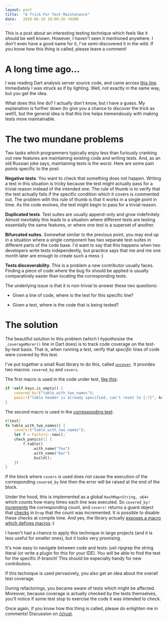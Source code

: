 ```yaml
---
layout: post
title:  "A Trick For Test Maintenance"
date:   2018-06-18 18:00:16 +0300
---
```



This is a post about an interesting testing technique which feels like
it should be well known. However, I haven't seen it mentioned
anywhere. I don't even have a good name for it, I've semi-discovered
it in the wild. If you know how this thing is called, please leave a
comment!


# A long time ago...

I was reading Dart analysis server source code, and came across [this
line](https://github.com/dart-lang/sdk/blob/f6d2c2378a00160ca1b79f8f7bd45df97b1275e4/pkg/analysis_server/lib/src/services/correction/assist_internal.dart#L1063). Immediately
I was struck as if by lighting. Well, not exactly in the same way, but
you get the idea.

What does this line do? I actually don't know, but I have a guess. My
explanation is further down (to give you a chance to discover the
trick as well!), but the general idea is that this line helps
tremendously with making tests more maintainable.


# The two mundane problems

Two tasks which programmers typically enjoy less than furiously
cranking out new features are maintaining existing code and writing
tests. And, as an old Russian joke says, maintaining tests is the
worst. Here are some pain points specific to the post:

**Negative tests**. You want to check that something does not
happen. Writing a test in this situation is tricky because the test
might actually pass for a trivial reason instead of the intended
one. The rule of thumb is to verify that the test actually fails if
the specific condition which it covers is commented out. The problem
with this rule of thumb is that it works in a single point in time. As
the code evolves, the test might begin to pass for a trivial reason.

**Duplicated tests**. Test suites are usually append-only and grow
indefinitely. Almost inevitably this leads to a situation where
different tests are testing essentially the same features, or where
one test is a superset of another.

**Bifurcated suites**. Somewhat similar to the previous point, you may
end up in a situation where a single component has two separate
test-suites in different parts of the code base. I'd want to say that
this happens when two developers write tests independently, but
practice says that me and me one month later are enough to create such
a mess :)

**Tests discoverability**. This is a problem a new contributor usually
faces. Finding a piece of code where the bug fix should be applied is
usually comparatively easier than locating the corresponding tests.


The underlying issue is that it is non-trivial to answer these two
questions:

* Given a line of code, where is the test for this specific line?

* Given a test, where is the code that is being tested?


# The solution 

The beautiful solution to this problem (which I *hypothesise* the
`_coverageMarer()` line in Dart does) is to track code coverage on the
test-by-test basis. That is, when running a test, verify that
*specific* lines of code were covered by this test.

I've put together a small Rust library to do this, called
[`uncover`](https://crates.io/crates/uncover). It provides two macros:
`covered_by` and `covers`.


The first macro is used in the code under test, [like
this](https://github.com/matklad/tom/blob/081b09e90b4ff64246969783fe9fb9261ba188f1/src/factory.rs#L72-L75):

~~~rust
if !self.keys.is_empty() {
    covered_by!("table_with_two_names");
    panic!("table header is already specified, can't reset to {:?}", key)
}
~~~

The second macro is used in the [corresponding test](https://github.com/matklad/tom/blob/081b09e90b4ff64246969783fe9fb9261ba188f1/tests/suite/factory.rs#L55-L64):


~~~rust
#[test]
fn table_with_two_names() {
    covers!("table_with_two_names");
    let f = Factory::new();
    check_panics(|| {
        f.table()
            .with_name("foo")
            .with_name("bar")
            .build();
    })
}
~~~


If the block where `covers` is used does not cause the execution of
the corresponding `covered_by` line then the error will be raised at
the end of the block.

Under the hood, this is implemented as a global `HashMap<String, u64>`
which counts how many times each line was executed. So `covered_by!`
[increments](https://github.com/matklad/uncover/blob/1d0770d997e29731b287e9e11e4ffbbea5f456da/src/lib.rs#L146)
the corresponding count, and `covers!` returns a guard object that
[checks](https://github.com/matklad/uncover/blob/1d0770d997e29731b287e9e11e4ffbbea5f456da/src/lib.rs#L174-L176)
in `Drop` that the count was incremented. It is possible to disable
these checks at compile time. And yes, the library actually [exposes a
macro which defines
macros](https://github.com/matklad/uncover/blob/1d0770d997e29731b287e9e11e4ffbbea5f456da/src/lib.rs#L110-L137)
:)

I haven't had a chance to apply this technique in large projects (and
it is less useful for smaller ones), but it looks very promising.

It's now easy to navigate between code and tests: just ripgrep the
string literal (or write a plugin for this for your IDE). You will be
able to find the test for the specific if-branch! This should be
especially handy for new contributors.

If this technique is used pervasively, you also get an idea about the
overall test coverage.

During refactorings, you became aware of tests which might be
affected. Moreover, because coverage is actually checked by the tests
themselves, you'll notice if some test stop to exercise the code it
was intended to check.


Once again, if you know how this thing is called, please do enlighten
me in comments! Discussion on [/r/rust](https://www.reddit.com/r/rust/comments/8s1eu1/blog_post_a_trick_for_test_maintenance/).
